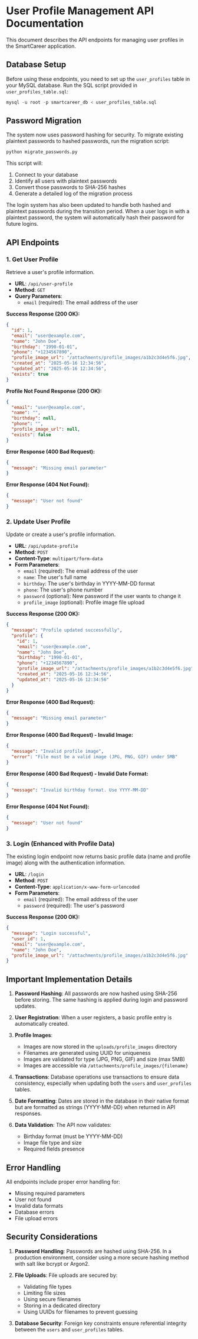# User Profile Management API Documentation

This document describes the API endpoints for managing user profiles in the SmartCareer application.

## Database Setup

Before using these endpoints, you need to set up the `user_profiles` table in your MySQL database. Run the SQL script provided in `user_profiles_table.sql`:

```sql
mysql -u root -p smartcareer_db < user_profiles_table.sql
```

## Password Migration

The system now uses password hashing for security. To migrate existing plaintext passwords to hashed passwords, run the migration script:

```bash
python migrate_passwords.py
```

This script will:
1. Connect to your database
2. Identify all users with plaintext passwords 
3. Convert those passwords to SHA-256 hashes
4. Generate a detailed log of the migration process

The login system has also been updated to handle both hashed and plaintext passwords during the transition period. When a user logs in with a plaintext password, the system will automatically hash their password for future logins.

## API Endpoints

### 1. Get User Profile

Retrieve a user's profile information.

- **URL**: `/api/user-profile`
- **Method**: `GET`
- **Query Parameters**:
  - `email` (required): The email address of the user

**Success Response (200 OK):**
```json
{
  "id": 1,
  "email": "user@example.com",
  "name": "John Doe",
  "birthday": "1990-01-01",
  "phone": "+1234567890",
  "profile_image_url": "/attachments/profile_images/a1b2c3d4e5f6.jpg",
  "created_at": "2025-05-16 12:34:56",
  "updated_at": "2025-05-16 12:34:56",
  "exists": true
}
```

**Profile Not Found Response (200 OK):**
```json
{
  "email": "user@example.com",
  "name": "",
  "birthday": null,
  "phone": "",
  "profile_image_url": null,
  "exists": false
}
```

**Error Response (400 Bad Request):**
```json
{
  "message": "Missing email parameter"
}
```

**Error Response (404 Not Found):**
```json
{
  "message": "User not found"
}
```

### 2. Update User Profile

Update or create a user's profile information.

- **URL**: `/api/update-profile`
- **Method**: `POST`
- **Content-Type**: `multipart/form-data`
- **Form Parameters**:
  - `email` (required): The email address of the user
  - `name`: The user's full name
  - `birthday`: The user's birthday in YYYY-MM-DD format
  - `phone`: The user's phone number
  - `password` (optional): New password if the user wants to change it
  - `profile_image` (optional): Profile image file upload

**Success Response (200 OK):**
```json
{
  "message": "Profile updated successfully",
  "profile": {
    "id": 1,
    "email": "user@example.com",
    "name": "John Doe",
    "birthday": "1990-01-01",
    "phone": "+1234567890",
    "profile_image_url": "/attachments/profile_images/a1b2c3d4e5f6.jpg",
    "created_at": "2025-05-16 12:34:56",
    "updated_at": "2025-05-16 12:34:56"
  }
}
```

**Error Response (400 Bad Request):**
```json
{
  "message": "Missing email parameter"
}
```

**Error Response (400 Bad Request) - Invalid Image:**
```json
{
  "message": "Invalid profile image",
  "error": "File must be a valid image (JPG, PNG, GIF) under 5MB"
}
```

**Error Response (400 Bad Request) - Invalid Date Format:**
```json
{
  "message": "Invalid birthday format. Use YYYY-MM-DD"
}
```

**Error Response (404 Not Found):**
```json
{
  "message": "User not found"
}
```

### 3. Login (Enhanced with Profile Data)

The existing login endpoint now returns basic profile data (name and profile image) along with the authentication information.

- **URL**: `/login`
- **Method**: `POST`
- **Content-Type**: `application/x-www-form-urlencoded`
- **Form Parameters**:
  - `email` (required): The email address of the user
  - `password` (required): The user's password

**Success Response (200 OK):**
```json
{
  "message": "Login successful",
  "user_id": 1,
  "email": "user@example.com",
  "name": "John Doe",
  "profile_image_url": "/attachments/profile_images/a1b2c3d4e5f6.jpg"
}
```

## Important Implementation Details

1. **Password Hashing**: All passwords are now hashed using SHA-256 before storing. The same hashing is applied during login and password updates.

2. **User Registration**: When a user registers, a basic profile entry is automatically created.

3. **Profile Images**: 
   - Images are now stored in the `uploads/profile_images` directory
   - Filenames are generated using UUID for uniqueness
   - Images are validated for type (JPG, PNG, GIF) and size (max 5MB)
   - Images are accessible via `/attachments/profile_images/{filename}`

4. **Transactions**: Database operations use transactions to ensure data consistency, especially when updating both the `users` and `user_profiles` tables.

5. **Date Formatting**: Dates are stored in the database in their native format but are formatted as strings (YYYY-MM-DD) when returned in API responses.

6. **Data Validation**: The API now validates:
   - Birthday format (must be YYYY-MM-DD)
   - Image file type and size
   - Required fields presence

## Error Handling

All endpoints include proper error handling for:
- Missing required parameters
- User not found
- Invalid data formats
- Database errors
- File upload errors

## Security Considerations

1. **Password Handling**: Passwords are hashed using SHA-256. In a production environment, consider using a more secure hashing method with salt like bcrypt or Argon2.

2. **File Uploads**: File uploads are secured by:
   - Validating file types
   - Limiting file sizes
   - Using secure filenames
   - Storing in a dedicated directory
   - Using UUIDs for filenames to prevent guessing

3. **Database Security**: Foreign key constraints ensure referential integrity between the `users` and `user_profiles` tables. 